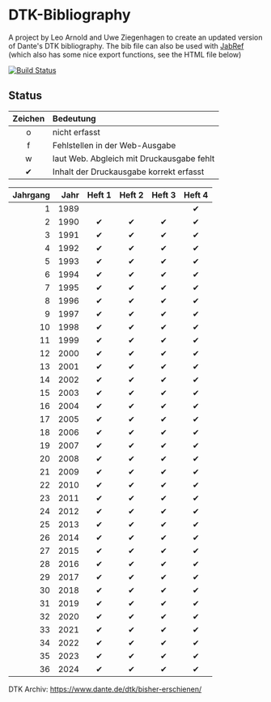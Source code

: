 # DTK-Bibliography

A project by Leo Arnold and Uwe Ziegenhagen to create an updated version of Dante's DTK bibliography. The bib file can also be used with [JabRef](https://www.jabref.org/) (which also has some nice export functions, see the HTML file below)

[![Build Status](https://travis-ci.org/dante-ev/dtk-bibliography.svg)](https://travis-ci.org/dante-ev/dtk-bibliography)

## Status

| Zeichen | Bedeutung                                 |
|  :---:  | :---                                      |
|    o    | nicht erfasst                             |
|    f    | Fehlstellen in der Web-Ausgabe            |
|    w    | laut Web. Abgleich mit Druckausgabe fehlt |
|    ✔    | Inhalt der Druckausgabe korrekt erfasst   |

| Jahrgang | Jahr | Heft 1 | Heft 2 | Heft 3 | Heft 4 |
|     ---: | ---: |  :---: |  :---: |  :---: |  :---: |
|        1 | 1989 |        |        |        |    ✔   |
|        2 | 1990 |    ✔   |    ✔   |    ✔   |    ✔   |
|        3 | 1991 |    ✔   |    ✔   |    ✔   |    ✔   |
|        4 | 1992 |    ✔   |    ✔   |    ✔   |    ✔   |
|        5 | 1993 |    ✔   |    ✔   |    ✔   |    ✔   |
|        6 | 1994 |    ✔   |    ✔   |    ✔   |    ✔   |
|        7 | 1995 |    ✔   |    ✔   |    ✔   |    ✔   |
|        8 | 1996 |    ✔   |    ✔   |    ✔   |    ✔   |
|        9 | 1997 |    ✔   |    ✔   |    ✔   |    ✔   |
|       10 | 1998 |    ✔   |    ✔   |    ✔   |    ✔   |
|       11 | 1999 |    ✔   |    ✔   |    ✔   |    ✔   |
|       12 | 2000 |    ✔   |    ✔   |    ✔   |    ✔   |
|       13 | 2001 |    ✔   |    ✔   |    ✔   |    ✔   |
|       14 | 2002 |    ✔   |    ✔   |    ✔   |    ✔   |
|       15 | 2003 |    ✔   |    ✔   |    ✔   |    ✔   |
|       16 | 2004 |    ✔   |    ✔   |    ✔   |    ✔   |
|       17 | 2005 |    ✔   |    ✔   |    ✔   |    ✔   |
|       18 | 2006 |    ✔   |    ✔   |    ✔   |    ✔   |
|       19 | 2007 |    ✔   |    ✔   |    ✔   |    ✔   |
|       20 | 2008 |    ✔   |    ✔   |    ✔   |    ✔   |
|       21 | 2009 |    ✔   |    ✔   |    ✔   |    ✔   |
|       22 | 2010 |    ✔   |    ✔   |    ✔   |    ✔   |
|       23 | 2011 |    ✔   |    ✔   |    ✔   |    ✔   |
|       24 | 2012 |    ✔   |    ✔   |    ✔   |    ✔   |
|       25 | 2013 |    ✔   |    ✔   |    ✔   |    ✔   |
|       26 | 2014 |    ✔   |    ✔   |    ✔   |    ✔   |
|       27 | 2015 |    ✔   |    ✔   |    ✔   |    ✔   |
|       28 | 2016 |    ✔   |    ✔   |    ✔   |    ✔   |
|       29 | 2017 |    ✔   |    ✔   |    ✔   |    ✔   |
|       30 | 2018 |    ✔   |    ✔   |    ✔   |    ✔   |
|       31 | 2019 |    ✔   |    ✔   |    ✔   |    ✔   |
|       32 | 2020 |    ✔   |    ✔   |    ✔   |    ✔   |
|       33 | 2021 |    ✔   |    ✔   |    ✔   |    ✔   |
|       34 | 2022 |    ✔   |    ✔   |    ✔   |    ✔   |
|       35 | 2023 |    ✔   |    ✔   |    ✔   |    ✔   |
|       36 | 2024 |    ✔   |    ✔   |    ✔   |    ✔   |


DTK Archiv: https://www.dante.de/dtk/bisher-erschienen/
